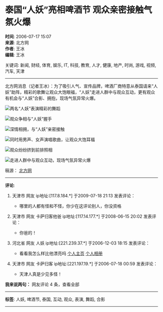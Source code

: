 # 泰国“人妖”亮相啤酒节 观众亲密接触气氛火爆

**时间**: 2006-07-17 15:07  
**来源**: 北方网  
**作者**: 王冰  
**编辑**: 王冰  

关键词: 新闻, 财经, 体育, 娱乐, IT, 科技, 教育, 人才, 健康, 地产, 时尚, 游戏, 视频, 汽车, 天津  

---

北方网消息（记者王冰）：为了吸引人气、宣传品牌，啤酒厂商特意从泰国请来“人妖”助阵，精彩的歌舞让观众大饱眼福，“人妖”走进人群中与观众互动，更有观众有机会与“人妖”合影、拥抱，现场气氛异常火爆。

![两名“人妖”表演精彩的舞蹈](http://pic.enorth.com.cn/0/01/87/95/1879579_241268.jpg)

![观众争相与“人妖”握手](http://pic.enorth.com.cn/0/01/87/95/1879581_782032.jpg)

![深情相拥，与“人妖”亲密接触](http://pic.enorth.com.cn/0/01/87/95/1879584_862157.jpg)

![同时用男声、女声演唱歌曲，让观众大饱耳福](http://pic.enorth.com.cn/0/01/87/96/1879612_967169.jpg)

![观众纷纷挤到前排照相](http://pic.enorth.com.cn/0/01/87/95/1879583_892148.jpg)

![走进人群中与观众互动，现场气氛异常火爆](http://pic.enorth.com.cn/0/01/87/95/1879582_101902.jpg)

稿源： [北方网](http://www.enorth.com.cn/system/2006/07/16/0_20060716.shtml)  

---

**评论**:

1. 天津市 网友 ip地址:[117.8.184.*] 于2009-07-18 21:13 发表评论：
   - 哪里的人都有怪和不怪，你少在这评论别人，你没资格

2. 天津市 网友 卡萨归客他爸 ip地址:[117.14.177.*] 于2008-06-15 20:02 发表评论：
   - 你爸的！

3. 河北省 网友 人妖 ip地址:[221.239.37.*] 于2006-12-03 18:15 发表评论：
   - 看看我怎么样比他漂亮吗 [个人主页](http://hflry1.51.com) [个人相册](http://meishanxiaojie.photo.163.com)

4. 天津市 网友 卡萨归客 ip地址:[221.197.19.*] 于2006-07-18 00:59 发表评论：
   - 天津人真是少见多怪！

**我来说两句：**
网友评论 4 条，查看全部

---

**标签**: 人妖, 啤酒节, 泰国, 互动, 观众, 表演, 舞蹈, 合影

---